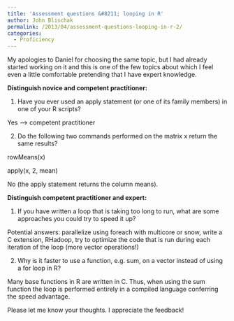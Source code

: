 ```yaml
---
title: 'Assessment questions &#8211; looping in R'
author: John Blischak
permalink: /2013/04/assessment-questions-looping-in-r-2/
categories:
  - Proficiency
---
```

My apologies to Daniel for choosing the same topic, but I had already started working on it and this is one of the few topics about which I feel even a little comfortable pretending that I have expert knowledge.

**Distinguish novice and competent practitioner:**

1) Have you ever used an apply statement (or one of its family members) in one of your R scripts?

Yes &#8211;> competent practitioner

2) Do the following two commands performed on the matrix x return the same results?

rowMeans(x)

apply(x, 2, mean)

No (the apply statement returns the column means).

**Distinguish competent practitioner and expert:**

1) If you have written a loop that is taking too long to run, what are some approaches you could try to speed it up?

Potential answers: parallelize using foreach with multicore or snow, write a C extension, RHadoop, try to optimize the code that is run during each iteration of the loop (more vector operations!)

2) Why is it faster to use a function, e.g. sum, on a vector instead of using a for loop in R?

Many base functions in R are written in C. Thus, when using the sum function the loop is performed entirely in a compiled language conferring the speed advantage.

Please let me know your thoughts. I appreciate the feedback!
